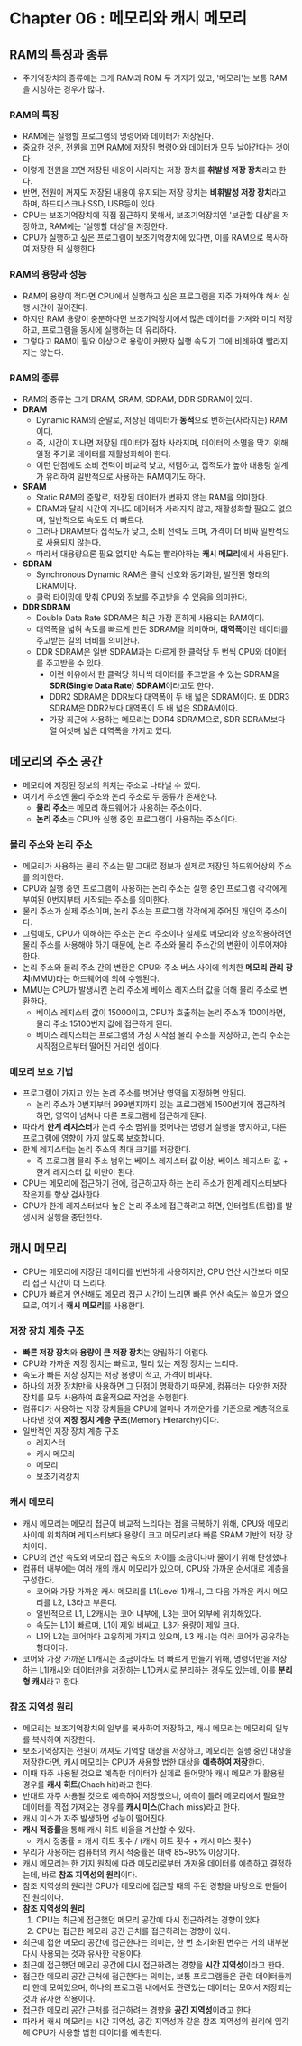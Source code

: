 # Chapter 06 : 메모리와 캐시 메모리

## RAM의 특징과 종류

- 주기억장치의 종류에는 크게 RAM과 ROM 두 가지가 있고, '메모리'는 보통 RAM을 지칭하는 경우가 많다.

### RAM의 특징
- RAM에는 실행할 프로그램의 명령어와 데이터가 저장된다.
- 중요한 것은, 전원을 끄면 RAM에 저장된 명령어와 데이터가 모두 날아간다는 것이다.
- 이렇게 전원을 끄면 저장된 내용이 사라지는 저장 장치를 **휘발성 저장 장치**라고 한다.
- 반면, 전원이 꺼져도 저장된 내용이 유지되는 저장 장치는 **비휘발성 저장 장치**라고 하며, 하드디스크나 SSD, USB등이 있다.
- CPU는 보조기억장치에 직접 접근하지 못해서, 보조기억장치엔 '보관할 대상'을 저장하고, RAM에는 '실행할 대상'을 저장한다.
- CPU가 실행하고 싶은 프로그램이 보조기억장치에 있다면, 이를 RAM으로 복사하여 저장한 뒤 실행한다.

### RAM의 용량과 성능
- RAM의 용량이 적다면 CPU에서 실행하고 싶은 프로그램을 자주 가져와야 해서 실행 시간이 길어진다.
- 하지만 RAM 용량이 충분하다면 보조기억장치에서 많은 데이터를 가져와 미리 저장하고, 프로그램을 동시에 실행하는 데 유리하다.
- 그렇다고 RAM이 필요 이상으로 용량이 커봤자 실행 속도가 그에 비례하여 빨라지지는 않는다.

### RAM의 종류
- RAM의 종류는 크게 DRAM, SRAM, SDRAM, DDR SDRAM이 있다.
- **DRAM**
  - Dynamic RAM의 준말로, 저장된 데이터가 **동적**으로 변하는(사라지는) RAM이다.
  - 즉, 시간이 지나면 저장된 데이터가 점차 사라지며, 데이터의 소멸을 막기 위해 일정 주기로 데이터를 재활성화해야 한다.
  - 이런 단점에도 소비 전력이 비교적 낮고, 저렴하고, 집적도가 높아 대용량 설계가 유리하여 일반적으로 사용하는 RAM이기도 하다.
- **SRAM**
  - Static RAM의 준말로, 저장된 데이터가 변하지 않는 RAM을 의미한다.
  - DRAM과 달리 시간이 지나도 데이터가 사라지지 않고, 재활성화할 필요도 없으며, 일반적으로 속도도 더 빠르다.
  - 그러나 DRAM보다 집적도가 낮고, 소비 전력도 크며, 가격이 더 비싸 일반적으로 사용되지 않는다.
  - 따라서 대용량으론 필요 없지만 속도는 빨라야하는 **캐시 메모리**에서 사용된다.
- **SDRAM**
  - Synchronous Dynamic RAM은 클럭 신호와 동기화된, 발전된 형태의 DRAM이다.
  - 클럭 타이밍에 맞춰 CPU와 정보를 주고받을 수 있음을 의미한다.
- **DDR SDRAM**
  - Double Data Rate SDRAM은 최근 가장 흔하게 사용되는 RAM이다.
  - 대역폭을 넓혀 속도를 빠르게 만든 SDRAM을 의미하며, **대역폭**이란 데이터를 주고받는 길의 너비를 의미한다.
  - DDR SDRAM은 일반 SDRAM과는 다르게 한 클럭당 두 번씩 CPU와 데이터를 주고받을 수 있다.
    - 이런 이유에서 한 클럭당 하나씩 데이터를 주고받을 수 있는 SDRAM을 **SDR(Single Data Rate) SDRAM**이라고도 한다.
    - DDR2 SDRAM은 DDR보다 대역폭이 두 배 넓은 SDRAM이다. 또 DDR3 SDRAM은 DDR2보다 대역폭이 두 배 넓은 SDRAM이다.
    - 가장 최근에 사용하는 메모리는 DDR4 SDRAM으로, SDR SDRAM보다 열 여섯배 넓은 대역폭을 가지고 있다.
  
## 메모리의 주소 공간

- 메모리에 저장된 정보의 위치는 주소로 나타낼 수 있다.
- 여기서 주소엔 물리 주소와 논리 주소로 두 종류가 존재한다.
  - **물리 주소**는 메모리 하드웨어가 사용하는 주소이다.
  - **논리 주소**는 CPU와 실행 중인 프로그램이 사용하는 주소이다.

### 물리 주소와 논리 주소

- 메모리가 사용하는 물리 주소는 말 그대로 정보가 실제로 저장된 하드웨어상의 주소를 의미한다.
- CPU와 실행 중인 프로그램이 사용하는 논리 주소는 실행 중인 프로그램 각각에게 부여된 0번지부터 시작되는 주소를 의미한다.
- 물리 주소가 실제 주소이며, 논리 주소는 프로그램 각각에게 주어진 개인의 주소이다.
- 그럼에도, CPU가 이해하는 주소는 논리 주소이나 실제로 메모리와 상호작용하려면 물리 주소를 사용해야 하기 때문에, 논리 주소와 물리 주소간의 변환이 이루어져야 한다.
- 논리 주소와 물리 주소 간의 변환은 CPU와 주소 버스 사이에 위치한 **메모리 관리 장치**(MMU)라는 하드웨어에 의해 수행된다.
- MMU는 CPU가 발생시킨 논리 주소에 베이스 레지스터 값을 더해 물리 주소로 변환한다.
  - 베이스 레지스터 값이 15000이고, CPU가 호출하는 논리 주소가 100이라면, 물리 주소 15100번지 값에 접근하게 된다.
  - 베이스 레지스터는 프로그램의 가장 시작점 물리 주소를 저장하고, 논리 주소는 시작점으로부터 떨어진 거리인 셈이다.
  
### 메모리 보호 기법

- 프로그램이 가지고 있는 논리 주소를 벗어난 영역을 지정하면 안된다.
  - 논리 주소가 0번지부터 999번지까지 있는 프로그램에 1500번지에 접근하려 하면, 영역이 넘쳐나 다른 프로그램에 접근하게 된다.
- 따라서 **한계 레지스터**가 논리 주소 범위를 벗어나는 명령어 실행을 방지하고, 다른 프로그램에 영향이 가지 않도록 보호합니다.
- 한계 레지스터는 논리 주소의 최대 크기를 저장한다.
  - 즉 프로그램 물리 주소 범위는 베이스 레지스터 값 이상, 베이스 레지스터 값 + 한계 레지스터 값 미만이 된다.
- CPU는 메모리에 접근하기 전에, 접근하고자 하는 논리 주소가 한계 레지스터보다 작은지를 항상 검사한다.
- CPU가 한계 레지스터보다 높은 논리 주소에 접근하려고 하면, 인터럽트(트랩)를 발생시켜 실행을 중단한다.

## 캐시 메모리

- CPU는 메모리에 저장된 데이터를 빈번하게 사용하지만, CPU 연산 시간보다 메모리 접근 시간이 더 느리다.
- CPU가 빠르게 연산해도 메모리 접근 시간이 느리면 빠른 연산 속도는 쓸모가 없으므로, 여기서 **캐시 메모리**를 사용한다.

### 저장 장치 계층 구조

- **빠른 저장 장치**와 **용량이 큰 저장 장치**는 양립하기 어렵다.
- CPU와 가까운 저장 장치는 빠르고, 멀리 있는 저장 장치는 느리다.
- 속도가 빠른 저장 장치는 저장 용량이 적고, 가격이 비싸다.
- 하나의 저장 장치만을 사용하면 그 단점이 명확하기 때문에, 컴퓨터는 다양한 저장 장치를 모두 사용하여 효율적으로 작업을 수행한다.
- 컴퓨터가 사용하는 저장 장치들을 CPU에 얼마나 가까운가를 기준으로 계층적으로 나타낸 것이 **저장 장치 계층 구조**(Memory Hierarchy)이다.
- 일반적인 저장 장치 계층 구조
  - 레지스터
  - 캐시 메모리
  - 메모리
  - 보조기억장치
  
### 캐시 메모리

- 캐시 메모리는 메모리 접근이 비교적 느리다는 점을 극복하기 위해, CPU와 메모리 사이에 위치하며 레지스터보다 용량이 크고 메모리보다 빠른 SRAM 기반의 저장 장치이다.
- CPU의 연산 속도와 메모리 접근 속도의 차이를 조금이나마 줄이기 위해 탄생했다.
- 컴퓨터 내부에는 여러 개의 캐시 메모리가 있으며, CPU와 가까운 순서대로 계층을 구성한다.
  - 코어와 가장 가까운 캐시 메모리를 L1(Level 1)캐시, 그 다음 가까운 캐시 메모리를 L2, L3라고 부른다.
  - 일반적으로 L1, L2캐시는 코어 내부에, L3는 코어 외부에 위치해있다.
  - 속도는 L1이 빠르며, L1이 제일 비싸고, L3가 용량이 제일 크다.
  - L1와 L2는 코어마다 고유하게 가지고 있으며, L3 캐시는 여러 코어가 공유하는 형태이다.
- 코어와 가장 가까운 L1캐시는 조금이라도 더 빠르게 만들기 위해, 명령어만을 저장하는 L1I캐시와 데이터만을 저장하는 L1D캐시로 분리하는 경우도 있는데, 이를 **분리형 캐시**라고 한다.

### 참조 지역성 원리

- 메모리는 보조기억장치의 일부를 복사하여 저장하고, 캐시 메모리는 메모리의 일부를 복사하여 저장한다.
- 보조기억장치는 전원이 꺼져도 기억할 대상을 저장하고, 메모리는 실행 중인 대상을 저장한다면, 캐시 메모리는 CPU가 사용할 법한 대상을 **예측하여 저장**한다.
- 이때 자주 사용될 것으로 예측한 데이터가 실제로 들어맞아 캐시 메모리가 활용될 경우를 **캐시 히트**(Chach hit)라고 한다.
- 반대로 자주 사용될 것으로 예측하여 저장했으나, 예측이 틀려 메모리에서 필요한 데이터를 직접 가져오는 경우를 **캐시 미스**(Chach miss)라고 한다.
- 캐시 미스가 자주 발생하면 성능이 떨어진다.
- **캐시 적중률**을 통해 캐시 히트 비율을 계산할 수 있다.
  - 캐시 정중률 = 캐시 히트 횟수 / (캐시 히트 횟수 + 캐시 미스 횟수)
- 우리가 사용하는 컴퓨터의 캐시 적중률은 대략 85~95% 이상이다.
- 캐시 메모리는 한 가지 원칙에 따라 메모리로부터 가져올 데이터를 예측하고 결정하는데, 바로 **참조 지역성의 원리**이다.
- 참조 지역성의 원리란 CPU가 메모리에 접근할 때의 주된 경향을 바탕으로 만들어진 원리이다.
- **참조 지역성의 원리**
  1. CPU는 최근에 접근했던 메모리 공간에 다시 접근하려는 경향이 있다.
  2. CPU는 접근한 메모리 공간 근처를 접근하려는 경향이 있다.
- 최근에 접한 메모리 공간에 접근한다는 의미는, 한 번 초기화된 변수는 거의 대부분 다시 사용되는 것과 유사한 작용이다.
- 최근에 접근했던 메모리 공간에 다시 접근하려는 경향을 **시간 지역성**이라고 한다.
- 접근한 메모리 공간 근처에 접근한다는 의미는, 보통 프로그램들은 관련 데이터들끼리 한데 모여있으며, 하나의 프로그램 내에서도 관련있는 데이터는 모여서 저장되는 것과 유사한 작용이다.
- 접근한 메모리 공간 근처를 접근하려는 경향을 **공간 지역성**이라고 한다.
- 따라서 캐시 메모리는 시간 지역성, 공간 지역성과 같은 참조 지역성의 원리에 입각해 CPU가 사용할 법한 데이터를 예측한다.